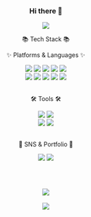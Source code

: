 <!--
**KIMSUJIN98/KIMSUJIN98** is a ✨ _special_ ✨ repository because its `README.md` (this file) appears on your GitHub profile.

Here are some ideas to get you started:

- 🔭 I’m currently working on ...
- 🌱 I’m currently learning ...
- 👯 I’m looking to collaborate on ...
- 🤔 I’m looking for help with ...
- 💬 Ask me about ...
- 📫 How to reach me: ...
- 😄 Pronouns: ...
- ⚡ Fun fact: ...
-->


<div align="center">

### Hi there 👋
 
<!-- Readme Header -->
<img src="https://capsule-render.vercel.app/api?type=waving&color=auto&height=200&section=header&text=KIMSUJIN98%20GitHub%20👋&fontAlign=70&fontAlignY=35&fontColor=FFFFFF&fontSize=40" />


<!-- Readme Badge: Tech Stack 
<img src="https://img.shields.io/badge/아이콘내용-바탕색?style=flat&logo=로고이름&logoColor=white"/> -->

📚 Tech Stack 📚<br>

✨ Platforms & Languages ✨<br>

<div>
	<img src="https://img.shields.io/badge/Java-007396?style=flat&logo=Java&logoColor=white" />
	<img src="https://img.shields.io/badge/HTML5-E34F26?style=flat&logo=HTML5&logoColor=white" />
	<img src="https://img.shields.io/badge/CSS3-1572B6?style=flat&logo=CSS3&logoColor=white" />
	<img src="https://img.shields.io/badge/JavaScript-F7DF1E?style=flat&logo=javascript&logoColor=white" />
	<img src="https://img.shields.io/badge/jQuery-0769AD?style=flat&logo=jquery&logoColor=white" />
</div>
<div>	
	<img src="https://img.shields.io/badge/Oracle SQL-F80000?style=flat&logo=oracle&logoColor=white" />
	<img src="https://img.shields.io/badge/AWS-232F3E?style=flat&logo=amazonaws&logoColor=white" />
	<img src="https://img.shields.io/badge/Spring-6DB33F?style=flat&logo=spring&logoColor=white" />
	<img src="https://img.shields.io/badge/Spring Boot-6DB33F?style=flat&logo=springboot&logoColor=white" />
	<img src="https://img.shields.io/badge/Bootstrap-7952B3?style=flat&logo=bootstrap&logoColor=white" />
</div>

<br>🛠️ Tools 🛠️<br>

<div>
	<img src="https://img.shields.io/badge/Eclipse IDE-2C2255?style=flat&logo=eclipseide&logoColor=white" />
	<img src="https://img.shields.io/badge/Visual Studio Code-007ACC?style=flat&logo=visualstudiocode&logoColor=white" />
</div>
<div>
	<img src="https://img.shields.io/badge/Apache Tomcat-F8DC75?style=flat&logo=apachetomcat&logoColor=white" />
	<img src="https://img.shields.io/badge/GitHub-181717?style=flat&logo=github&logoColor=white" />
</div>

<br>💾 SNS & Portfolio 💾<br>

<div>
	<img src="https://img.shields.io/badge/Notion-000000?style=flat&logo=notion&logoColor=white" />
	<img src="https://img.shields.io/badge/Velog-20C997?style=flat&logo=velog&logoColor=white" />
</div>

<br><br>
<!-- Readme Widget -->
<img src="https://github-readme-stats.vercel.app/api/top-langs/?username=KIMSUJIN98&layout=compact"><br><br>
<img src="https://github-readme-stats.vercel.app/api?username=KIMSUJIN98&show_icons=true">

</div>

